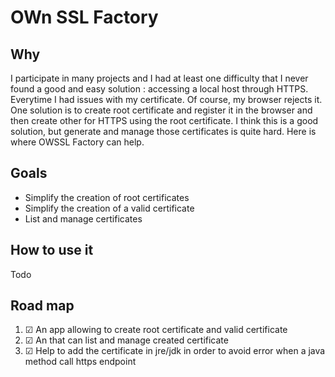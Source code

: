 # OWn SSL Factory
## Why
I participate in many projects and I had at least one difficulty that I never found a good and easy solution : accessing a local host through HTTPS. Everytime I had issues with my certificate. Of course, my browser rejects it.
One solution is to create root certificate and register it in the browser and then create other for HTTPS using the root certificate.
I think this is a good solution, but generate and manage those certificates is quite hard.
Here is where OWSSL Factory can help.

## Goals
- Simplify the creation of root certificates
- Simplify the creation of a valid certificate
- List and manage certificates

## How to use it
Todo

## Road map
1. ☑ An app allowing to create root certificate and valid certificate
1. ☑ An that can list and manage created certificate
1. ☑ Help to add the certificate in jre/jdk in order to avoid error when a java method call https endpoint
